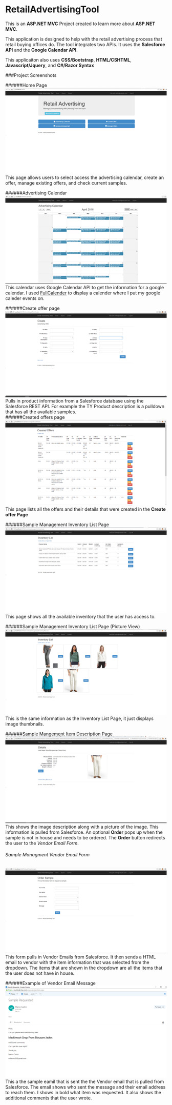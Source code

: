 # RetailAdvertisingTool

This is an **ASP.NET MVC** Project created to learn more about **ASP.NET MVC**. 

This application is designed to help with the retail advertising process that retail buying offices do. The tool integrates two APIs. It uses the **Salesforce API** and the **Google Calendar API**. 

This applicaiton also uses **CSS/Bootstrap**, **HTML/CSHTML**, **Javascript/Jquery**, and **C#/Razor Syntax**


###Project Screenshots

######Home Page
![Screen Shot](https://github.com/mfcastro/RetailAdvertisingTool/blob/master/Screenshots/index%20page.PNG)
This page allows users to select access the advertising calendar, create an offer, manage existing offers, and check current samples.
</br>

######Advertising Calendar
![Screen Shot](https://github.com/mfcastro/RetailAdvertisingTool/blob/master/Screenshots/calendar%20page.PNG)
This calendar uses Google Calendar API to get the information for a google calendar. I used [FullCalender](http://fullcalendar.io/) to display a calender where I put my google caleder events on. 
</br>

######Create offer page
![Screen Shot](https://github.com/mfcastro/RetailAdvertisingTool/blob/master/Screenshots/create%20offer%20page.PNG)
Pulls in product information from a Salesforce database using the Salesforce REST API. For example the TY Product description is a pulldown that has all the available samples.
<br>
######Created offers page
![Screen Shot](https://github.com/mfcastro/RetailAdvertisingTool/blob/master/Screenshots/offer%20list%20page.PNG)
This page lists all the offers and their details that were created in the **Create offer Page**


######Sample Management Inventory List Page
![Screen Shot](https://github.com/mfcastro/RetailAdvertisingTool/blob/master/Screenshots/inventory%20list%20page.PNG)
This page shows all the available inventory that the user has access to.


######Sample Management Inventory List Page (Picture View)
![Screen Shot](https://github.com/mfcastro/RetailAdvertisingTool/blob/master/Screenshots/inventory%20list%20picture%20view%20page.PNG)
This is the same information as the Inventory List Page, it just displays image thumbnails. 


######Sample Mangement Item Description Page
![Screen Shot](https://github.com/mfcastro/RetailAdvertisingTool/blob/master/Screenshots/inventory%20item%20page%20view.PNG)
This shows the image description along with a picture of the image. This information is pulled from Salesforce. An optional **Order** pops up when the sample is not in house and needs to be ordered. The **Order** button redirects the user to the *Vendor Email Form*. 

###### Sample Managment Vendor Email Form
![Screen Shot](https://github.com/mfcastro/RetailAdvertisingTool/blob/master/Screenshots/Email%20contact%20form.PNG)
This form pulls in Vendor Emails from Salesforce. It then sends a HTML email to vendor with the item information that was selected from the dropdown. The items that are shown in the dropdown are all the items that the user does not have in house. 

######Example of Vendor Email Message
![Screen Shot](https://github.com/mfcastro/RetailAdvertisingTool/blob/master/Screenshots/sample%20email.PNG)
This a the sample eamil that is sent the the Vendor email that is pulled from Salesforce. The email shows who sent the message and their email address to reach them. I shows in bold what item was requested. It also shows the additional comments that the user wrote.

